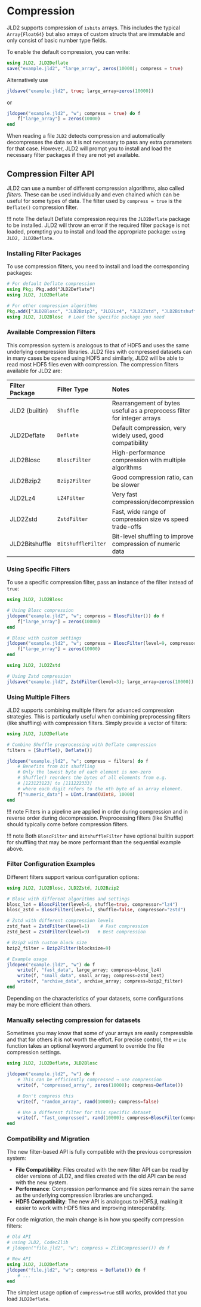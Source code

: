 # Compression

JLD2 supports compression of `isbits` arrays. This includes the typical `Array{Float64}`
but also arrays of custom structs that are immutable and only consist of basic number
type fields.

To enable the default compression, you can write:
```julia
using JLD2, JLD2Deflate
save("example.jld2", "large_array", zeros(10000); compress = true)
```
Alternatively use
```julia
jldsave("example.jld2", true; large_array=zeros(10000))
```
or
```julia
jldopen("example.jld2", "w"; compress = true) do f
    f["large_array"] = zeros(10000)
end
```

When reading a file `JLD2` detects compression and automatically decompresses the data
so it is not necessary to pass any extra parameters for that case.
However, JLD2 will prompt you to install and load the necessary filter packages if they are
not yet available.

## Compression Filter API

JLD2 can use a number of different compression algorithms, also called *filter*s.
These can be used individually and even chained which can be useful for some types of data.
The filter used by `compress = true` is the `Deflate()` compression filter.

!!! note
    The default Deflate compression requires the `JLD2Deflate` package to be installed.
    JLD2 will throw an error if the required filter package is not loaded, prompting
    you to install and load the appropriate package: `using JLD2, JLD2Deflate`.

### Installing Filter Packages

To use compression filters, you need to install and load the corresponding packages:

```julia
# For default Deflate compression
using Pkg; Pkg.add("JLD2Deflate")
using JLD2, JLD2Deflate

# For other compression algorithms
Pkg.add(["JLD2Blosc", "JLD2Bzip2", "JLD2Lz4", "JLD2Zstd", "JLD2Bitshuffle"])
using JLD2, JLD2Blosc  # Load the specific package you need
```

### Available Compression Filters

This compression system is analogous to that of HDF5 and uses the same underlying compression
libraries. JLD2 files with compressed datasets can in many cases be opened using HDF5 and
similarly, JLD2 will be able to read most HDF5 files even with compression.
The compression filters available for JLD2 are:

| Filter Package | Filter Type       | Notes                                                        |
|:---------------|:------------------|:-------------------------------------------------------------|
| JLD2 (builtin) | `Shuffle`         | Rearrangement of bytes useful as a preprocess filter for integer arrays |
| JLD2Deflate    | `Deflate`         | Default compression, very widely used, good compatibility    |
| JLD2Blosc      | `BloscFilter`     | High-performance compression with multiple algorithms        |
| JLD2Bzip2      | `Bzip2Filter`     | Good compression ratio, can be slower                        |
| JLD2Lz4        | `LZ4Filter`       | Very fast compression/decompression                          |
| JLD2Zstd       | `ZstdFilter`      | Fast, wide range of compression size vs speed trade-offs     |
| JLD2Bitshuffle | `BitshuffleFilter`| Bit-level shuffling to improve compression of numeric data   |

### Using Specific Filters

To use a specific compression filter, pass an instance of the filter instead of `true`:

```julia
using JLD2, JLD2Blosc

# Using Blosc compression
jldopen("example.jld2", "w"; compress = BloscFilter()) do f
    f["large_array"] = zeros(10000)
end

# Blosc with custom settings
jldopen("example.jld2", "w"; compress = BloscFilter(level=9, compressor="zstd")) do f
    f["large_array"] = zeros(10000)
end
```

```julia
using JLD2, JLD2Zstd

# Using Zstd compression
jldsave("example.jld2", ZstdFilter(level=3); large_array=zeros(10000))
```

### Using Multiple Filters

JLD2 supports combining multiple filters for advanced compression strategies.
This is particularly useful when combining preprocessing filters (like shuffling) with
compression filters. Simply provide a vector of filters:

```julia
using JLD2, JLD2Deflate

# Combine Shuffle preprocessing with Deflate compression
filters = [Shuffle(), Deflate()]

jldopen("example.jld2", "w"; compress = filters) do f
    # Benefits from bit shuffling
    # Only the lowest byte of each element is non-zero
    # Shuffle() reorders the bytes of all elements from e.g.
    # [123123123] to [111222333]
    # where each digit refers to the nth byte of an array element.
    f["numeric_data"] = UInt.(rand(UInt8, 10000)
end
```

!!! note
    Filters in a pipeline are applied in order during compression and in reverse
    order during decompression. Preprocessing filters (like Shuffle)
    should typically come before compression filters.

!!! note
    Both `BloscFilter` and `BitshuffleFilter` have optional builtin support for shuffling
    that may be more performant than the sequential example above.


### Filter Configuration Examples

Different filters support various configuration options:

```julia
using JLD2, JLD2Blosc, JLD2Zstd, JLD2Bzip2

# Blosc with different algorithms and settings
blosc_lz4 = BloscFilter(level=5, shuffle=true, compressor="lz4")
blosc_zstd = BloscFilter(level=3, shuffle=false, compressor="zstd")

# Zstd with different compression levels
zstd_fast = ZstdFilter(level=1)    # Fast compression
zstd_best = ZstdFilter(level=9)   # Best compression

# Bzip2 with custom block size
bzip2_filter = Bzip2Filter(blocksize=9)

# Example usage
jldopen("example.jld2", "w") do f
    write(f, "fast_data", large_array; compress=blosc_lz4)
    write(f, "small_data", small_array; compress=zstd_best)
    write(f, "archive_data", archive_array; compress=bzip2_filter)
end
```

Depending on the characteristics of your datasets, some configurations may be more efficient
than others.

### Manually selecting compression for datasets

Sometimes you may know that some of your arrays are easily compressible and
that for others it is not worth the effort. For precise control, the
`write` function takes an optional keyword argument to override the file compression
settings.

```julia
using JLD2, JLD2Deflate, JLD2Blosc

jldopen("example.jld2", "w") do f
    # This can be efficiently compressed → use compression
    write(f, "compressed_array", zeros(10000); compress=Deflate())

    # Don't compress this
    write(f, "random_array", rand(10000); compress=false)

    # Use a different filter for this specific dataset
    write(f, "fast_compressed", rand(10000); compress=BloscFilter(compressor="lz4"))
end
```

### Compatibility and Migration

The new filter-based API is fully compatible with the previous compression system:

- **File Compatibility**: Files created with the new filter API can be read by older
  versions of JLD2, and files created with the old API can be read with the new system.
- **Performance**: Compression performance and file sizes remain the same as the
  underlying compression libraries are unchanged.
- **HDF5 Compatibility**: The new API is analogous to HDF5.jl, making it easier to
  work with HDF5 files and improving interoperability.

For code migration, the main change is in how you specify compression filters:

```julia
# Old API
# using JLD2, CodecZlib
# jldopen("file.jld2", "w"; compress = ZlibCompressor()) do f

# New API
using JLD2, JLD2Deflate
jldopen("file.jld2", "w"; compress = Deflate()) do f
    # ...
end
```

The simplest usage option of `compress=true` still works, provided that you load
`JLD2Deflate`.
